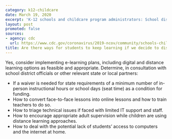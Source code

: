 ```yaml
---
category: k12-childcare
date: March 19, 2020
excerpt: 'K-12 schools and childcare program administrators: School dismissals'
layout: post
promoted: false
sources:
- agency: cdc
  url: https://www.cdc.gov/coronavirus/2019-ncov/community/schools-childcare/schools-faq.html
title: Are there ways for students to keep learning if we decide to dismiss schools?
---
```


Yes, consider implementing e-learning plans, including digital and distance learning options as feasible and appropriate. Determine, in consultation with school district officials or other relevant state or local partners:

* If a waiver is needed for state requirements of a minimum number of in-person instructional hours or school days (seat time) as a condition for funding.
* How to convert face-to-face lessons into online lessons and how to train teachers to do so.
* How to triage technical issues if faced with limited IT support and staff.
* How to encourage appropriate adult supervision while children are using distance learning approaches.
* How to deal with the potential lack of students’ access to computers and the internet at home.